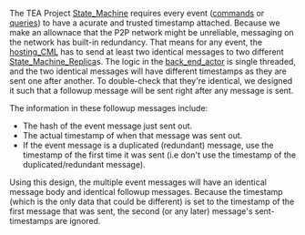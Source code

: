 The TEA Project [State_Machine](State_Machine.md) requires every event ([commands](commands.md) or [queries](queries.md)) to have a acurate and trusted timestamp attached. Because we make an allownace that the P2P network might be unreliable, messaging on the network has built-in redundancy. That means for any event, the [hosting_CML](hosting_CML.md) has to send at least two identical messages to two different [State_Machine_Replica](State_Machine_Replica.md)s. The logic in the [back_end_actor](back_end_actor.md) is single threaded, and the two identical messages will have different timestamps as they are sent one after another. To double-check that they're identical, we designed it such that a followup message will be sent right after any message is sent.

The information in these followup messages include:

* The hash of the event message just sent out.
* The actual timestamp of when that message was sent out.
* If the event message is a duplicated (redundant) message, use the timestamp of the first time it was sent (i.e don't use the timestamp of the duplicated/redundant message). 

Using this design, the multiple event messages will have an identical message body and identical followup messages. Because the timestamp (which is the only data that could be different) is set to the timestamp of the first message that was sent, the second (or any later) message's sent-timestamps are ignored.
